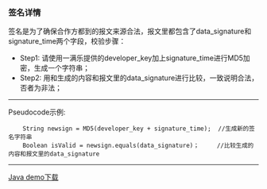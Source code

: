 ### 签名详情 

 签名是为了确保合作方都到的报文来源合法，报文里都包含了data_signature和signature_time两个字段，校验步骤：  
 *  Step1: 请使用一满乐提供的developer_key加上signature_time进行MD5加密，生成一个字符串；
 *  Step2: 用和生成的内容和报文里的data_signature进行比较，一致说明合法，否者为非法；
 
---

 Pseudocode示例:
 ```
     String newsign = MD5(developer_key + signature_time);  //生成新的签名字符串
     Boolean isValid = newsign.equals(data_signature)；     //比较生成的内容和报文里的data_signature
```

---

<a href=''>Java demo下载</a>

